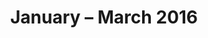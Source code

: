 ---
title:  January – March 2016
category: programme-trailers
code: <iframe width="560" height="315" src="https://www.youtube.com/embed/CTQGWFdLGd8?color=white" frameborder="0" allow="accelerometer; autoplay; encrypted-media; gyroscope; picture-in-picture" allowfullscreen></iframe>
---